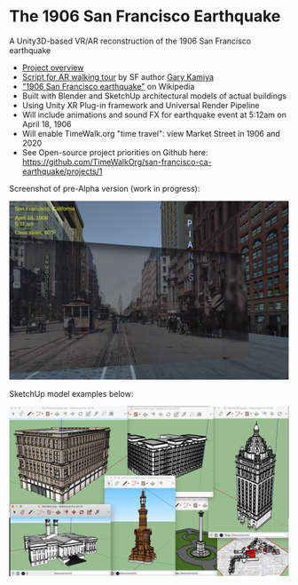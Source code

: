 # The 1906 San Francisco Earthquake
A Unity3D-based VR/AR reconstruction of the 1906 San Francisco earthquake

- [Project overview](https://docs.google.com/presentation/d/1fh4PxKjVihUx4L9ye4-c10UD2I99XBIDHBUYT_71iDI/edit?usp=sharing)
- [Script for AR walking tour](https://docs.google.com/document/d/1zxhpi-N79EJ0__SW2KYtXxmmwrMrJx4DoAyZlMzQnMk/edit?usp=sharing) by SF author [Gary Kamiya](https://www.garykamiya.com/)
- ["1906 San Francisco earthquake"](https://en.wikipedia.org/wiki/1906_San_Francisco_earthquake) on Wikipedia
- Built with Blender and SketchUp architectural models of actual buildings
- Using Unity XR Plug-in framework and Universal Render Pipeline
- Will include animations and sound FX for earthquake event at 5:12am on April 18, 1906
- Will enable TimeWalk.org "time travel": view Market Street in 1906 and 2020
- See Open-source project priorities on Github here: https://github.com/TimeWalkOrg/san-francisco-ca-earthquake/projects/1

Screenshot of pre-Alpha version (work in progress):

![Screenshot of TimeWalk SF](SF1906_Screenshot01.JPG)

SketchUp model examples below:

![Screenshot of models](/Models%20-%20Originals/Nathan%20Schwartzman%20SketchUp%20models.png)
